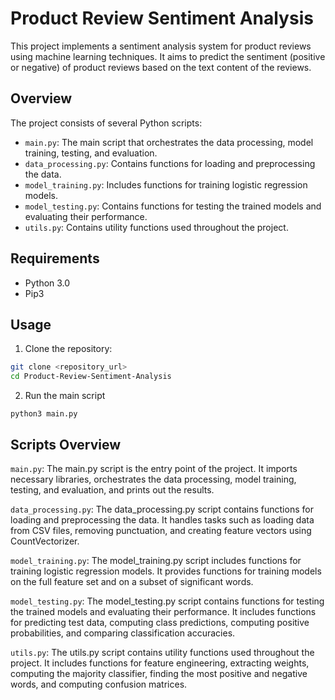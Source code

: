 # Product Review Sentiment Analysis

This project implements a sentiment analysis system for product reviews using machine learning techniques. It aims to predict the sentiment (positive or negative) of product reviews based on the text content of the reviews.

## Overview

The project consists of several Python scripts:

- `main.py`: The main script that orchestrates the data processing, model training, testing, and evaluation.
- `data_processing.py`: Contains functions for loading and preprocessing the data.
- `model_training.py`: Includes functions for training logistic regression models.
- `model_testing.py`: Contains functions for testing the trained models and evaluating their performance.
- `utils.py`: Contains utility functions used throughout the project.

## Requirements
- Python 3.0
- Pip3

## Usage

1. Clone the repository:

```bash
git clone <repository_url>
cd Product-Review-Sentiment-Analysis
```

2. Run the main script
```
python3 main.py
```

## Scripts Overview

`main.py`: The main.py script is the entry point of the project. It imports necessary libraries, orchestrates the data processing, model training, testing, and evaluation, and prints out the results.

`data_processing.py`: The data_processing.py script contains functions for loading and preprocessing the data. It handles tasks such as loading data from CSV files, removing punctuation, and creating feature vectors using CountVectorizer.

`model_training.py`: The model_training.py script includes functions for training logistic regression models. It provides functions for training models on the full feature set and on a subset of significant words.

`model_testing.py`: The model_testing.py script contains functions for testing the trained models and evaluating their performance. It includes functions for predicting test data, computing class predictions, computing positive probabilities, and comparing classification accuracies.

`utils.py`: The utils.py script contains utility functions used throughout the project. It includes functions for feature engineering, extracting weights, computing the majority classifier, finding the most positive and negative words, and computing confusion matrices.

